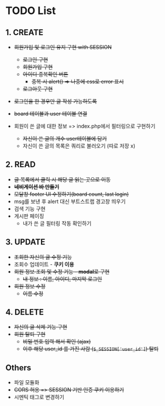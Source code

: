 # TODO List

## 1. CREATE

- ~~회원가입 및 로그인 유지 구현 with SESSION~~
  - ~~로그인 구현~~
  - ~~회원가입 구현~~
  - ~~아이디 중복확인 버튼~~
    - ~~중복 시 alert() => 나중에 css로 error 표시~~
  - ~~로그아웃 구현~~

- ~~로그인을 한 경우만 글 작성 가능하도록~~

- ~~board 테이블과 user 테이블 연결~~

- 회원이 쓴 글에 대한 정보 => index.php에서 필터링으로 구현하기
  - ~~자신이 쓴 글의 개수 user테이블에 담기~~
  - 자신이 쓴 글의 목록은 쿼리로 불러오기 (따로 저장 x)

## 2. READ

- ~~글 목록에서 클릭 시 해당 글 읽는 곳으로 이동~~
- ~~**네비게이션 바 만들기**~~
- ~~모달창 footer UI 수정하기(board count, last login)~~
- msg를 보낸 후 alert 대신 부트스트랩 경고창 띄우기
- 검색 기능 구현
- 게시판 페이징
  - 내가 쓴 글 필터링 작동 확인하기

## 3. UPDATE

- ~~조회한 자신의 글 수정 기능~~
- 조회수 업데이트 - **쿠키 이용**
- ~~회원 정보 조회 및 수정 기능 - **modal**로 구현~~
  - ~~내 정보 : 이름, 아이디, 마지막 로그인~~
- ~~회원 정보 수정~~
  - ~~이름 수정~~

## 4. DELETE

- ~~자신의 글 삭제 기능 구현~~
- ~~회원 탈퇴 구현~~
  - ~~비밀 번호 입력 해서 확인 (ajax)~~
  - ~~이후 해당 user_id 를 가진 사람 (`$_SESSION['user_id']`) 탈퇴~~

## Others

- 파일 모듈화
- ~~CORS 허용 => SESSION 기반 인증 쿠키 이용하기~~
- 시멘틱 태그로 변경하기


